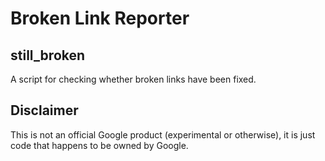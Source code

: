 # Broken Link Reporter

## still_broken
A script for checking whether broken links have been fixed.

## Disclaimer
This is not an official Google product (experimental or otherwise), it is just code that happens to be owned by Google.
